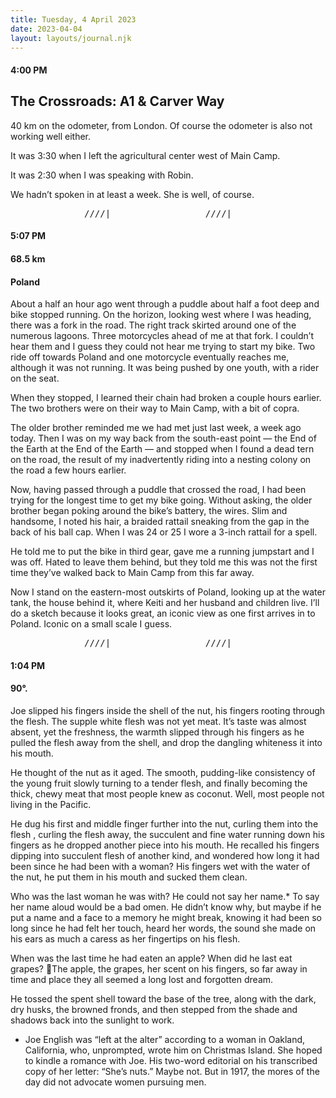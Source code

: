 ```yaml
---
title: Tuesday, 4 April 2023
date: 2023-04-04
layout: layouts/journal.njk
---
```

#### 4:00 PM

## The Crossroads: A1 & Carver Way

40 km on the odometer, from London. Of course the odometer is also not working well either.

It was 3:30 when I left the agricultural center west of Main Camp.

It was 2:30 when I was speaking with Robin.

We hadn’t spoken in at least a week. She is well, of course.


<pre>______________////|__________________////|____</pre>

#### 5:07 PM
#### 68.5 km
#### Poland

About a half an hour ago went through a puddle about half a foot deep and bike stopped running. On the horizon, looking west where I was heading, there was a fork in the road. The right track skirted around one of the numerous lagoons. Three motorcycles ahead of me at that fork. I couldn’t hear them and I guess they could not hear me trying to start my bike. Two ride off towards Poland and one motorcycle eventually reaches me, although it was not running. It was being pushed by one youth, with a rider on the seat.

When they stopped, I learned their chain had broken a couple hours earlier. The two brothers were on their way to Main Camp, with a bit of copra.

The older brother reminded me we had met just last week, a week ago today. Then I was on my way back from the south-east point — the End of the Earth at the End of the Earth — and stopped when I found a dead tern on the road, the result of my inadvertently riding into a nesting colony on the road a few hours earlier.

Now, having passed through a puddle that crossed the road, I had been trying for the longest time to get my bike going. Without asking, the older brother began poking around the bike’s battery, the wires. Slim and handsome, I noted his hair,  a braided rattail sneaking from the gap in the back of his ball cap. When I was 24 or 25 I wore a 3-inch rattail for a spell.

He told me to put the bike in third gear, gave me a running jumpstart and I was off. Hated to leave them behind, but they told me this was not the first time they’ve walked back to Main Camp from this far away.

Now I stand on the eastern-most outskirts of Poland, looking up at the water tank, the house behind it, where Keiti and her husband and children live. I’ll do a sketch because it looks great, an iconic view as one first arrives in to Poland. Iconic on a small scale I guess.

<pre>______________////|__________________////|____</pre>

#### 1:04 PM
#### 90°.

Joe slipped his fingers inside the shell of the nut, his fingers rooting through the flesh. The supple white flesh was not yet meat. It’s taste was almost absent, yet the freshness, the warmth slipped through his fingers as he pulled the flesh away from the shell, and drop the dangling whiteness it into his mouth.

He thought of the nut as it aged. The smooth, pudding-like consistency of the young fruit slowly turning to a tender flesh, and finally becoming the thick, chewy meat that most people knew as coconut. Well, most people not living in the Pacific.

He dug his first and middle finger further into the nut, curling them into the flesh , curling the flesh away, the succulent and fine water running down his fingers as he dropped another piece into his mouth.
He recalled his fingers dipping into succulent flesh of another kind, and wondered how long it had been since he had been with a woman? His fingers wet with the water of the nut, he put them in his mouth and sucked them clean.

Who was the last woman he was with? He could not say her name.* To say her name aloud would be a bad omen. He didn’t know why, but maybe if he put a name and a face to a memory he might break, knowing it had been so long since he had felt her touch, heard her words, the sound she made on his ears as much a caress as her fingertips on his flesh.

When was the last time he had eaten an apple? When did he last eat grapes?
The apple, the grapes, her scent on his fingers, so far away in time and place they all seemed a long lost and forgotten dream.

He tossed the spent shell toward the base of the tree, along with the dark, dry husks, the browned fronds, and then stepped from the shade and shadows back into the sunlight to work.

* Joe English was “left at the alter” according to a woman in Oakland, California, who, unprompted, wrote him on Christmas Island. She hoped to kindle a romance with Joe. His two-word editorial on his transcribed copy of her letter: “She’s nuts.” Maybe not. But in 1917, the mores of the day did not advocate women pursuing men.
